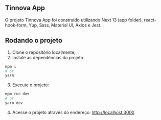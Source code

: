 ## Tinnova App

O projeto Tinnova App foi construido utilizando Next 13 (app folder), react-hook-form, Yup, Sass, Material UI, Axios e Jest.

## Rodando o projeto
1. Clone o repositório localmente;
2. Instale as dependências do projeto:

```bash
npm i
# or
yarn 
```

3. Execute o projeto:

```bash
npm run dev
# or
yarn dev
```

4. Acesse o projeto através do endereço: [http://localhost:3000](http://localhost:3000).
